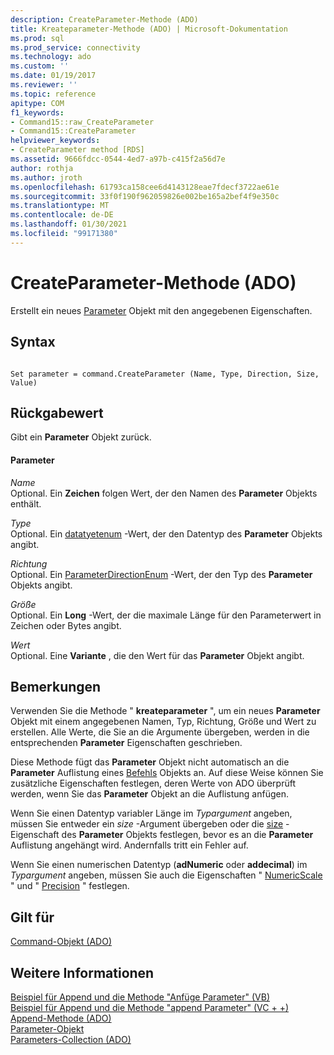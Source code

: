 ```yaml
---
description: CreateParameter-Methode (ADO)
title: Kreateparameter-Methode (ADO) | Microsoft-Dokumentation
ms.prod: sql
ms.prod_service: connectivity
ms.technology: ado
ms.custom: ''
ms.date: 01/19/2017
ms.reviewer: ''
ms.topic: reference
apitype: COM
f1_keywords:
- Command15::raw_CreateParameter
- Command15::CreateParameter
helpviewer_keywords:
- CreateParameter method [RDS]
ms.assetid: 9666fdcc-0544-4ed7-a97b-c415f2a56d7e
author: rothja
ms.author: jroth
ms.openlocfilehash: 61793ca158cee6d4143128eae7fdecf3722ae61e
ms.sourcegitcommit: 33f0f190f962059826e002be165a2bef4f9e350c
ms.translationtype: MT
ms.contentlocale: de-DE
ms.lasthandoff: 01/30/2021
ms.locfileid: "99171380"
---
```

# <a name="createparameter-method-ado"></a>CreateParameter-Methode (ADO)
Erstellt ein neues [Parameter](./parameter-object.md) Objekt mit den angegebenen Eigenschaften.  
  
## <a name="syntax"></a>Syntax  
  
```  
  
Set parameter = command.CreateParameter (Name, Type, Direction, Size, Value)  
```  
  
## <a name="return-value"></a>Rückgabewert  
 Gibt ein **Parameter** Objekt zurück.  
  
#### <a name="parameters"></a>Parameter  
 *Name*  
 Optional. Ein **Zeichen** folgen Wert, der den Namen des **Parameter** Objekts enthält.  
  
 *Type*  
 Optional. Ein [datatyetenum](./datatypeenum.md) -Wert, der den Datentyp des **Parameter** Objekts angibt.  
  
 *Richtung*  
 Optional. Ein [ParameterDirectionEnum](./parameterdirectionenum.md) -Wert, der den Typ des **Parameter** Objekts angibt.  
  
 *Größe*  
 Optional. Ein **Long** -Wert, der die maximale Länge für den Parameterwert in Zeichen oder Bytes angibt.  
  
 *Wert*  
 Optional. Eine **Variante** , die den Wert für das **Parameter** Objekt angibt.  
  
## <a name="remarks"></a>Bemerkungen  
 Verwenden Sie die Methode " **kreateparameter** ", um ein neues **Parameter** Objekt mit einem angegebenen Namen, Typ, Richtung, Größe und Wert zu erstellen. Alle Werte, die Sie an die Argumente übergeben, werden in die entsprechenden **Parameter** Eigenschaften geschrieben.  
  
 Diese Methode fügt das **Parameter** Objekt nicht automatisch an die **Parameter** Auflistung eines [Befehls](./command-object-ado.md) Objekts an. Auf diese Weise können Sie zusätzliche Eigenschaften festlegen, deren Werte von ADO überprüft werden, wenn Sie das **Parameter** Objekt an die Auflistung anfügen.  
  
 Wenn Sie einen Datentyp variabler Länge im *Typargument* angeben, müssen Sie entweder ein *size* -Argument übergeben oder die [size](./size-property-ado-parameter.md) -Eigenschaft des **Parameter** Objekts festlegen, bevor es an die **Parameter** Auflistung angehängt wird. Andernfalls tritt ein Fehler auf.  
  
 Wenn Sie einen numerischen Datentyp (**adNumeric** oder **addecimal**) im *Typargument* angeben, müssen Sie auch die Eigenschaften " [NumericScale](./numericscale-property-ado.md) " und " [Precision](./precision-property-ado.md) " festlegen.  
  
## <a name="applies-to"></a>Gilt für  
 [Command-Objekt (ADO)](./command-object-ado.md)  
  
## <a name="see-also"></a>Weitere Informationen  
 [Beispiel für Append und die Methode "Anfüge Parameter" (VB)](./append-and-createparameter-methods-example-vb.md)   
 [Beispiel für Append und die Methode "append Parameter" (VC + +)](./append-and-createparameter-methods-example-vc.md)   
 [Append-Methode (ADO)](./append-method-ado.md)   
 [Parameter-Objekt](./parameter-object.md)   
 [Parameters-Collection (ADO)](./parameters-collection-ado.md)